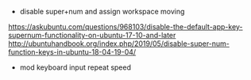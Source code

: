 - disable super+num and assign workspace moving

https://askubuntu.com/questions/968103/disable-the-default-app-key-supernum-functionality-on-ubuntu-17-10-and-later
http://ubuntuhandbook.org/index.php/2019/05/disable-super-num-function-keys-in-ubuntu-18-04-19-04/

- mod keyboard input repeat speed
